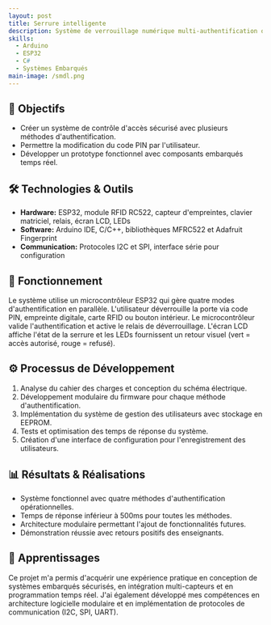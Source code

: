 ```yaml
---
layout: post
title: Serrure intelligente
description: Système de verrouillage numérique multi-authentification offrant une sécurité complète à l'utilisateur. Le dispositif permet le déverrouillage par quatre méthodes : code PIN à 4 chiffres modifiable, lecteur d'empreintes digitales, carte RFID sans contact, et bouton d'ouverture intérieur. Le traitement est effectué par une carte ESP32 avec affichage des statuts sur écran LCD.
skills: 
  - Arduino
  - ESP32
  - C#
  - Systèmes Embarqués
main-image: /smdl.png
---
```


<section class="p-10 bg-gray-100 text-gray-800">
  <div class="max-w-5xl mx-auto">

  <h2 class="text-2xl font-semibold mb-2">🎯 Objectifs</h2>
    <ul class="list-disc ml-6 mb-4">
      <li>Créer un système de contrôle d'accès sécurisé avec plusieurs méthodes d'authentification.</li>
      <li>Permettre la modification du code PIN par l'utilisateur.</li>
      <li>Développer un prototype fonctionnel avec composants embarqués temps réel.</li>
    </ul>

   <h2 class="text-2xl font-semibold mb-2">🛠️ Technologies & Outils</h2>
    <ul class="list-disc ml-6 mb-4">
      <li><strong>Hardware:</strong> ESP32, module RFID RC522, capteur d'empreintes, clavier matriciel, relais, écran LCD, LEDs</li>
      <li><strong>Software:</strong> Arduino IDE, C/C++, bibliothèques MFRC522 et Adafruit Fingerprint</li>
      <li><strong>Communication:</strong> Protocoles I2C et SPI, interface série pour configuration</li>
    </ul>

   <h2 class="text-2xl font-semibold mb-2">🧠 Fonctionnement</h2>
    <p class="mb-4">
      Le système utilise un microcontrôleur ESP32 qui gère quatre modes d'authentification en parallèle. L'utilisateur déverrouille la porte via code PIN, empreinte digitale, carte RFID ou bouton intérieur. Le microcontrôleur valide l'authentification et active le relais de déverrouillage. L'écran LCD affiche l'état de la serrure et les LEDs fournissent un retour visuel (vert = accès autorisé, rouge = refusé).
    </p>

   <h2 class="text-2xl font-semibold mb-2">⚙️ Processus de Développement</h2>
    <ol class="list-decimal ml-6 mb-4">
      <li>Analyse du cahier des charges et conception du schéma électrique.</li>
      <li>Développement modulaire du firmware pour chaque méthode d'authentification.</li>
      <li>Implémentation du système de gestion des utilisateurs avec stockage en EEPROM.</li>
      <li>Tests et optimisation des temps de réponse du système.</li>
      <li>Création d'une interface de configuration pour l'enregistrement des utilisateurs.</li>
    </ol>

  <h2 class="text-2xl font-semibold mb-2">📊 Résultats & Réalisations</h2>
    <ul class="list-disc ml-6 mb-4">
      <li>Système fonctionnel avec quatre méthodes d'authentification opérationnelles.</li>
      <li>Temps de réponse inférieur à 500ms pour toutes les méthodes.</li>
      <li>Architecture modulaire permettant l'ajout de fonctionnalités futures.</li>
      <li>Démonstration réussie avec retours positifs des enseignants.</li>
    </ul>

  <h2 class="text-2xl font-semibold mb-2">🌟 Apprentissages</h2>
    <p class="mb-4">
      Ce projet m'a permis d'acquérir une expérience pratique en conception de systèmes embarqués sécurisés, en intégration multi-capteurs et en programmation temps réel. J'ai également développé mes compétences en architecture logicielle modulaire et en implémentation de protocoles de communication (I2C, SPI, UART).
    </p>
  </div>
</section>
